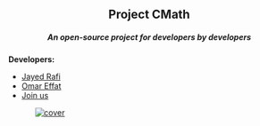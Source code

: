 <h2 align="center">Project CMath</h2>
<h5 align="center">An open-source project for developers by developers</h5>
<p><strong>Developers:</strong></p>
<p>
<ul>
  <li><a href="">Jayed Rafi<a/></li>
  <li><a href="">Omar Effat</a></li>
  <li><a href="">Join us</a></li>
<ul>
</p>
<a href ="https://github.com/JayedRafiProjects"><img src="https://github.com/JayedRafiProjects/cmath.c/blob/main/cm_icon_transparent.png" alt="cover"></a>

